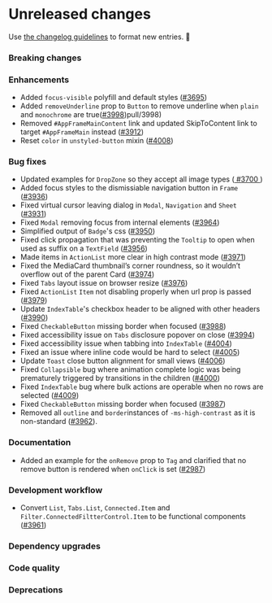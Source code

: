 # Unreleased changes

Use [the changelog guidelines](https://git.io/polaris-changelog-guidelines) to format new entries. 💜

### Breaking changes

### Enhancements

- Added `focus-visible` polyfill and default styles ([#3695](https://github.com/Shopify/polaris-react/pull/3695))
- Added `removeUnderline` prop to `Button` to remove underline when `plain` and `monochrome` are true([#3998](https://github.com/Shopify/polaris-react/))pull/3998)
- Removed `#AppFrameMainContent` link and updated SkipToContent link to target `#AppFrameMain` instead ([#3912](https://github.com/Shopify/polaris-react/pull/3912))
- Reset `color` in `unstyled-button` mixin ([#4008](https://github.com/Shopify/polaris-react/pull/4008))

### Bug fixes

- Updated examples for `DropZone` so they accept all image types ([ #3700 ](https://github.com/Shopify/polaris-react/issues/3700))
- Added focus styles to the dismissiable navigation button in `Frame` ([#3936](https://github.com/Shopify/polaris-react/pull/3936))
- Fixed virtual cursor leaving dialog in `Modal`, `Navigation` and `Sheet` ([#3931](https://github.com/Shopify/polaris-react/pull/3931))
- Fixed `Modal` removing focus from internal elements ([#3964](https://github.com/Shopify/polaris-react/pull/3964))
- Simplified output of `Badge`'s css ([#3950](https://github.com/Shopify/polaris-react/pull/3950))
- Fixed click propagation that was preventing the `Tooltip` to open when used as suffix on a `TextField` ([#3956](https://github.com/Shopify/polaris-react/issues/3956))
- Made items in `ActionList` more clear in high contrast mode ([#3971](https://github.com/Shopify/polaris-react/pull/3971))
- Fixed the MediaCard thumbnail’s corner roundness, so it wouldn’t overflow out of the parent Card ([#3974](https://github.com/Shopify/polaris-react/issues/3974))
- Fixed `Tabs` layout issue on browser resize ([#3976](https://github.com/Shopify/polaris-react/issues/3976))
- Fixed `ActionList` `Item` not disabling properly when url prop is passed ([#3979](https://github.com/Shopify/polaris-react/pull/3979))
- Update `IndexTable`'s checkbox header to be aligned with other headers ([#3990](https://github.com/Shopify/polaris-react/issues/3990))
- Fixed `CheckableButton` missing border when focused ([#3988](https://github.com/Shopify/polaris-react/pull/3988))
- Fixed accessibility issue on `Tabs` disclosure popover on close ([#3994](https://github.com/Shopify/polaris-react/pull/3994))
- Fixed accessibility issue when tabbing into `IndexTable` ([#4004](https://github.com/Shopify/polaris-react/pull/4004))
- Fixed an issue where inline code would be hard to select ([#4005](https://github.com/Shopify/polaris-react/pull/4005))
- Update `Toast` close button alignment for small views ([#4006](https://github.com/Shopify/polaris-react/pull/4006))
- Fixed `Collapsible` bug where animation complete logic was being prematurely triggered by transitions in the children ([#4000](https://github.com/Shopify/polaris-react/pull/4000))
- Fixed `IndexTable` bug where bulk actions are operable when no rows are selected ([#4009](https://github.com/Shopify/polaris-react/pull/4009))
- Fixed `CheckableButton` missing border when focused ([#3987](https://github.com/Shopify/polaris-react/issues/3987))
- Removed all `outline` and `border`instances of `-ms-high-contrast` as it is non-standard ([#3962](https://github.com/Shopify/polaris-react/pull/3962)).

### Documentation

- Added an example for the `onRemove` prop to `Tag` and clarified that no remove button is rendered when `onClick` is set ([#2987](https://github.com/Shopify/polaris-react/pull/2987))

### Development workflow

- Convert `List`, `Tabs.List`, `Connected.Item` and `Filter.ConnectedFiltterControl.Item` to be functional components ([#3961](https://github.com/Shopify/polaris-react/pull/3961))

### Dependency upgrades

### Code quality

### Deprecations
